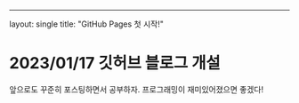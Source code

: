 ---
layout: single
title: "GitHub Pages 첫 시작!"

#  2023/01/17 깃허브 블로그 개설

앞으로도 꾸준히 포스팅하면서 공부하자. 
프로그래밍이 재미있어졌으면 좋겠다!
